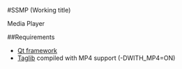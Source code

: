 #SSMP (Working title)

Media Player

##Requirements
* [Qt framework](http://qt.nokia.com/downloads)
* [Taglib](http://developer.kde.org/~wheeler/taglib.html)
    compiled with MP4 support (-DWITH_MP4=ON)
